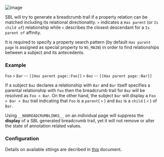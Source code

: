 ![image](https://cloud.githubusercontent.com/assets/1245473/16253761/85daa7b2-3839-11e6-833e-6ec2bc15756b.png)

SBL will try to generate a breadcrumb trail if a property relation can be matched including its
relational directionality. `>` indicates a `Has parent` (or `Is child of`) relationship
while `<` describes the closest descendant for a `Is parent of` affinity.

It is required to specify a property search pattern (by default `Has parent page` is assigned
as special property to `NS_MAIN`) in order to find relationships between a subject and its
antecedents.

### Example

`Foo` `>` `Bar` -- `[[Has parent page::Foo]]` `>` `Baz` -- `[[Has parent page::Bar]]`

If a subject `Baz` declares a relationship with `Bar` and `Bar` itself specifies
a parental relationship with `Foo` then the breadcrumb trail for `Baz` will be resolved as
`Foo > Bar`. On the other hand, the subject `Bar` will display a `Foo > Bar < Baz` trail
indicating that `Foo` is a `parent`( `>` ) and `Baz` is a `child` ( `<` ) of `Bar`.

Using `__NOBREADCRUMBLINKS__` on an individual page will suppress the __display__ of a SBL
generated breadcrumb trail, yet it will not remove or alter the state of annotation related
values.

### Configuration

Details on available sttings are decribed in [this](00-configurations.md) document.
